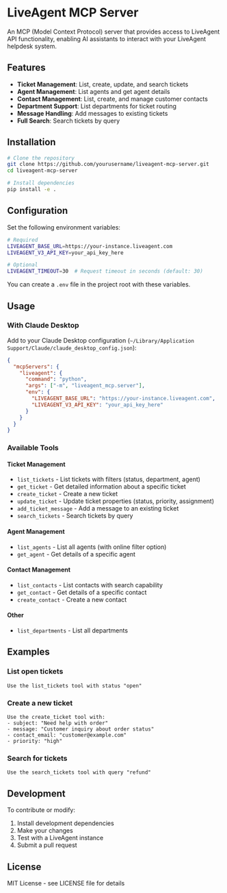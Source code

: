 # LiveAgent MCP Server

An MCP (Model Context Protocol) server that provides access to LiveAgent API functionality, enabling AI assistants to interact with your LiveAgent helpdesk system.

## Features

- **Ticket Management**: List, create, update, and search tickets
- **Agent Management**: List agents and get agent details  
- **Contact Management**: List, create, and manage customer contacts
- **Department Support**: List departments for ticket routing
- **Message Handling**: Add messages to existing tickets
- **Full Search**: Search tickets by query

## Installation

```bash
# Clone the repository
git clone https://github.com/yourusername/liveagent-mcp-server.git
cd liveagent-mcp-server

# Install dependencies
pip install -e .
```

## Configuration

Set the following environment variables:

```bash
# Required
LIVEAGENT_BASE_URL=https://your-instance.liveagent.com
LIVEAGENT_V3_API_KEY=your_api_key_here

# Optional
LIVEAGENT_TIMEOUT=30  # Request timeout in seconds (default: 30)
```

You can create a `.env` file in the project root with these variables.

## Usage

### With Claude Desktop

Add to your Claude Desktop configuration (`~/Library/Application Support/Claude/claude_desktop_config.json`):

```json
{
  "mcpServers": {
    "liveagent": {
      "command": "python",
      "args": ["-m", "liveagent_mcp.server"],
      "env": {
        "LIVEAGENT_BASE_URL": "https://your-instance.liveagent.com",
        "LIVEAGENT_V3_API_KEY": "your_api_key_here"
      }
    }
  }
}
```

### Available Tools

#### Ticket Management
- `list_tickets` - List tickets with filters (status, department, agent)
- `get_ticket` - Get detailed information about a specific ticket
- `create_ticket` - Create a new ticket
- `update_ticket` - Update ticket properties (status, priority, assignment)
- `add_ticket_message` - Add a message to an existing ticket
- `search_tickets` - Search tickets by query

#### Agent Management
- `list_agents` - List all agents (with online filter option)
- `get_agent` - Get details of a specific agent

#### Contact Management
- `list_contacts` - List contacts with search capability
- `get_contact` - Get details of a specific contact
- `create_contact` - Create a new contact

#### Other
- `list_departments` - List all departments

## Examples

### List open tickets
```
Use the list_tickets tool with status "open"
```

### Create a new ticket
```
Use the create_ticket tool with:
- subject: "Need help with order"
- message: "Customer inquiry about order status"
- contact_email: "customer@example.com"
- priority: "high"
```

### Search for tickets
```
Use the search_tickets tool with query "refund"
```

## Development

To contribute or modify:

1. Install development dependencies
2. Make your changes
3. Test with a LiveAgent instance
4. Submit a pull request

## License

MIT License - see LICENSE file for details